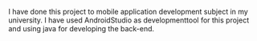 I have done this project to mobile application development subject in my university. I have used AndroidStudio as developmenttool for this project and using java for developing the back-end.
